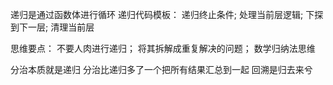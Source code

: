 递归是通过函数体进行循环
递归代码模板：
递归终止条件;
处理当前层逻辑;
下探到下一层;
清理当前层

思维要点：
不要人肉进行递归；
将其拆解成重复解决的问题；
数学归纳法思维

分治本质就是递归
分治比递归多了一个把所有结果汇总到一起
回溯是归去来兮

